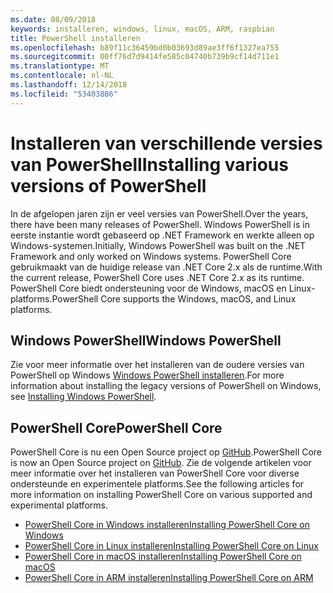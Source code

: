 ```yaml
---
ms.date: 08/09/2018
keywords: installeren, windows, linux, macOS, ARM, raspbian
title: PowerShell installeren
ms.openlocfilehash: b89f11c36459bd0b03693d89ae3ff6f1327ea755
ms.sourcegitcommit: 00ff76d7d9414fe585c04740b739b9cf14d711e1
ms.translationtype: MT
ms.contentlocale: nl-NL
ms.lasthandoff: 12/14/2018
ms.locfileid: "53403886"
---
```

# <a name="installing-various-versions-of-powershell"></a><span data-ttu-id="26a5a-103">Installeren van verschillende versies van PowerShell</span><span class="sxs-lookup"><span data-stu-id="26a5a-103">Installing various versions of PowerShell</span></span>

<span data-ttu-id="26a5a-104">In de afgelopen jaren zijn er veel versies van PowerShell.</span><span class="sxs-lookup"><span data-stu-id="26a5a-104">Over the years, there have been many releases of PowerShell.</span></span> <span data-ttu-id="26a5a-105">Windows PowerShell is in eerste instantie wordt gebaseerd op .NET Framework en werkte alleen op Windows-systemen.</span><span class="sxs-lookup"><span data-stu-id="26a5a-105">Initially, Windows PowerShell was built on the .NET Framework and only worked on Windows systems.</span></span> <span data-ttu-id="26a5a-106">PowerShell Core gebruikmaakt van de huidige release van .NET Core 2.x als de runtime.</span><span class="sxs-lookup"><span data-stu-id="26a5a-106">With the current release, PowerShell Core uses .NET Core 2.x as its runtime.</span></span> <span data-ttu-id="26a5a-107">PowerShell Core biedt ondersteuning voor de Windows, macOS en Linux-platforms.</span><span class="sxs-lookup"><span data-stu-id="26a5a-107">PowerShell Core supports the Windows, macOS, and Linux platforms.</span></span>

## <a name="windows-powershell"></a><span data-ttu-id="26a5a-108">Windows PowerShell</span><span class="sxs-lookup"><span data-stu-id="26a5a-108">Windows PowerShell</span></span>

<span data-ttu-id="26a5a-109">Zie voor meer informatie over het installeren van de oudere versies van PowerShell op Windows [Windows PowerShell installeren](installing-windows-powershell.md).</span><span class="sxs-lookup"><span data-stu-id="26a5a-109">For more information about installing the legacy versions of PowerShell on Windows, see [Installing Windows PowerShell](installing-windows-powershell.md).</span></span>

## <a name="powershell-core"></a><span data-ttu-id="26a5a-110">PowerShell Core</span><span class="sxs-lookup"><span data-stu-id="26a5a-110">PowerShell Core</span></span>

<span data-ttu-id="26a5a-111">PowerShell Core is nu een Open Source project op [GitHub](https://github.com/powershell/powershell).</span><span class="sxs-lookup"><span data-stu-id="26a5a-111">PowerShell Core is now an Open Source project on [GitHub](https://github.com/powershell/powershell).</span></span>
<span data-ttu-id="26a5a-112">Zie de volgende artikelen voor meer informatie over het installeren van PowerShell Core voor diverse ondersteunde en experimentele platforms.</span><span class="sxs-lookup"><span data-stu-id="26a5a-112">See the following articles for more information on installing PowerShell Core on various supported and experimental platforms.</span></span>

- [<span data-ttu-id="26a5a-113">PowerShell Core in Windows installeren</span><span class="sxs-lookup"><span data-stu-id="26a5a-113">Installing PowerShell Core on Windows</span></span>](Installing-PowerShell-Core-on-Windows.md)
- [<span data-ttu-id="26a5a-114">PowerShell Core in Linux installeren</span><span class="sxs-lookup"><span data-stu-id="26a5a-114">Installing PowerShell Core on Linux</span></span>](Installing-PowerShell-Core-on-Linux.md)
- [<span data-ttu-id="26a5a-115">PowerShell Core in macOS installeren</span><span class="sxs-lookup"><span data-stu-id="26a5a-115">Installing PowerShell Core on macOS</span></span>](Installing-PowerShell-Core-on-macOS.md)
- [<span data-ttu-id="26a5a-116">PowerShell Core in ARM installeren</span><span class="sxs-lookup"><span data-stu-id="26a5a-116">Installing PowerShell Core on ARM</span></span>](PowerShell-Core-on-ARM.md)
